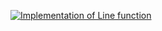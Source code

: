 [![Implementation of Line function](https://img.youtube.com/vi/7oJLPLKNWdU/0.jpg)](https://www.youtube.com/watch?v=EmecpXmV4WA)
